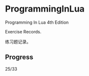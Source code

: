 # ProgrammingInLua #

Programming In Lua 4th Edition

Exercise Records.

练习题记录。

## Progress ##

25/33

